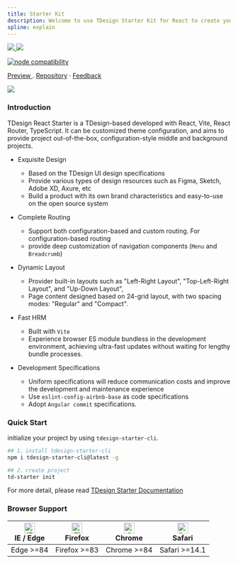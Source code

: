 ```yaml
---
title: Starter Kit
description: Welcome to use TDesign Starter Kit for React to create your project!
spline: explain
---
```


<p>
<a href="https://tdesign.tencent.com/starter/react/" target="_blank">
<img src="https://tdesign.gtimg.com/starter/brand-logo-light.png" class="__light__" style={{'height':'44px','marginTop':0 }}/>
<img src="https://tdesign.gtimg.com/starter/brand-logo-dark.png" class="__dark__" style={{'height':'44px','marginTop':0 }}/>
</a>
</p>
<p>
  <a href="https://nodejs.org/en/about/releases/"><img src="https://img.shields.io/node/v/vite.svg" alt="node compatibility" /></a>
</p>
<p>
  <a href="http://tdesign.tencent.com/starter/react/">Preview </a>
  .
  <a href="https://github.com/Tencent/tdesign-react-starter">Repository</a>
  ·
  <a href="https://github.com/Tencent/tdesign-react-starter/issues/new/choose">Feedback</a>
</p>
<p>
  <img src="https://tdesign.gtimg.com/starter/starter.png" style={{'borderRadius':'6px','border':'1px solid var(--component-border)' }}/>
</p>

### Introduction

TDesign React Starter is a TDesign-based developed with React, Vite, React Router, TypeScript. It can be customized theme configuration, and aims to provide project out-of-the-box, configuration-style middle and background projects.

- Exquisite Design

  - Based on the TDesign UI design specifications
  - Provide various types of design resources such as Figma, Sketch, Adobe XD, Axure, etc
  - Build a product with its own brand characteristics and easy-to-use on the open source system

- Complete Routing

  - Support both configuration-based and custom routing. For configuration-based routing
  - provide deep customization of navigation components (`Menu` and `Breadcrumb`)

- Dynamic Layout

  - Provider built-in layouts such as "Left-Right Layout", "Top-Left-Right Layout", and "Up-Down Layout",
  - Page content designed based on 24-grid layout, with two spacing modes: "Regular" and "Compact".

- Fast HRM

  - Built with `Vite`
  - Experience browser ES module bundless in the development environment, achieving ultra-fast updates without waiting for lengthy bundle processes.

- Development Specifications
  - Uniform specifications will reduce communication costs and improve the development and maintenance experience
  - Use `eslint-config-airbnb-base` as code specifications
  - Adopt `Angular commit` specifications.

### Quick Start

initialize your project by using `tdesign-starter-cli`.

```bash
## 1、install tdesign-starter-cli
npm i tdesign-starter-cli@latest -g

## 2、create project
td-starter init
```

For more detail, please read [TDesign Starter Documentation](https://tdesign.tencent.com/starter/docs/react/get-started)

### Browser Support

| [<img src="https://tdesign.gtimg.com/docs/edge_48x48.png" alt="IE / Edge" width="24px" height="24px" />](http://godban.github.io/browsers-support-badges/)<br/> IE / Edge | [<img src="https://tdesign.gtimg.com/docs/firefox_48x48.png" alt="Firefox" width="24px" height="24px" />](http://godban.github.io/browsers-support-badges/)<br/>Firefox | [<img src="https://tdesign.gtimg.com/docs/chrome_48x48.png" alt="Chrome" width="24px" height="24px" />](http://godban.github.io/browsers-support-badges/)<br/>Chrome | [<img src="https://tdesign.gtimg.com/docs/safari_48x48.png" alt="Safari" width="24px" height="24px" />](http://godban.github.io/browsers-support-badges/)<br/>Safari |
| ------------------------------------------------------------------------------------------------------------------------------------------------------------------------- | ----------------------------------------------------------------------------------------------------------------------------------------------------------------------- | -------------------------------------------------------------------------------------------------------------------------------------------------------------------- | -------------------------------------------------------------------------------------------------------------------------------------------------------------------- |
| Edge >=84                                                                                                                                                                 | Firefox >=83                                                                                                                                                            | Chrome >=84                                                                                                                                                          | Safari >=14.1                                                                                                                                                        |
